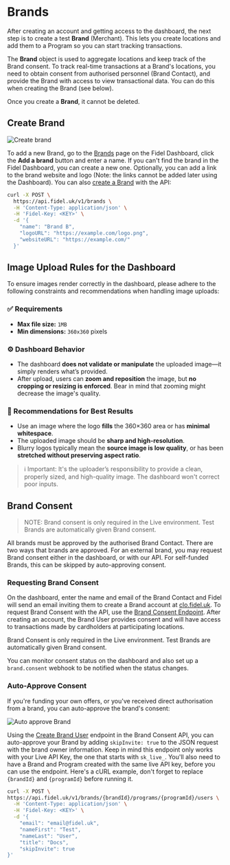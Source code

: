 # Brands

After creating an account and getting access to the dashboard, the next step is to create a test **Brand** (Merchant). This lets you create locations and add them to a Program so you can start tracking transactions.

The **Brand** object is used to aggregate locations and keep track of the Brand consent. To track real-time transactions at a Brand's locations, you need to obtain consent from authorised personnel (Brand Contact), and provide the Brand with access to view transactional data. You can do this when creating the Brand (see below).

Once you create a **Brand**, it cannot be deleted.

## Create Brand

![Create brand](https://docs.fidel.uk/assets/images/gifs/create-brand.gif "Create brand")

To add a new Brand, go to the [Brands](https://dashboard.fidel.uk/brands) page on the Fidel Dashboard, click the **Add a brand** button and enter a name. If you can't find the brand in the Fidel Dashboard, you can create a new one. Optionally, you can add a link to the brand website and logo (Note: the links cannot be added later using the Dashboard). You can also [create a Brand](https://reference.fidel.uk/reference/create-brand) with the API:

```bash
curl -X POST \
  https://api.fidel.uk/v1/brands \
  -H 'Content-Type: application/json' \
  -H 'Fidel-Key: <KEY>' \
  -d '{
    "name": "Brand B",
    "logoURL": "https://example.com/logo.png",
    "websiteURL": "https://example.com/"
  }'
```

## Image Upload Rules for the Dashboard

To ensure images render correctly in the dashboard, please adhere to the following constraints and recommendations when handling image uploads:

### ✅ Requirements
- **Max file size:** `1MB`
- **Min dimensions:** `360x360` pixels

### ⚙️ Dashboard Behavior
- The dashboard **does not validate or manipulate** the uploaded image—it simply renders what’s provided.
- After upload, users can **zoom and reposition** the image, but **no cropping or resizing is enforced**. Bear in mind that zooming might decrease the image's quality.

### 🧠 Recommendations for Best Results
- Use an image where the logo **fills** the 360×360 area or has **minimal whitespace**.
- The uploaded image should be **sharp and high-resolution**.
- Blurry logos typically mean the **source image is low quality**, or has been **stretched without preserving aspect ratio**.

> ℹ️ Important: It's the uploader’s responsibility to provide a clean, properly sized, and high-quality image. The dashboard won't correct poor inputs.

## Brand Consent

> NOTE: Brand consent is only required in the Live environment. Test Brands are automatically given Brand consent.

All brands must be approved by the authorised Brand Contact. There are two ways that brands are approved. For an external brand, you may request Brand consent either in the dashboard, or with our API. For self-funded Brands, this can be skipped by auto-approving consent.

### Requesting Brand Consent

On the dashboard, enter the name and email of the Brand Contact and Fidel will send an email inviting them to create a Brand account at [clo.fidel.uk](https://clo.fidel.uk). To request Brand Consent with the API, use the [Brand Consent Endpoint](https://reference.fidel.uk/reference/create-brand-user). After creating an account, the Brand User provides consent and will have access to transactions made by cardholders at participating locations.

<div class="info-box">
Brand Consent is only required in the Live environment. Test Brands are automatically given Brand consent.
</div>

You can monitor consent status on the dashboard and also set up a `brand.consent` webhook to be notified when the status changes.

### Auto-Approve Consent

If you're funding your own offers, or you've received direct authorisation from a brand, you can auto-approve the brand's consent:

![Auto approve Brand](https://docs.fidel.uk/assets/images/autoapproveConsent.png "auto-approve brand")

Using the [Create Brand User](https://reference.fidel.uk/reference/create-brand-user) endpoint in the Brand Consent API, you can auto-approve your Brand by adding `skipInvite: true` to the JSON request with the brand owner information. Keep in mind this endpoint only works with your Live API Key, the one that starts with `sk_live_`. You'll also need to have a Brand and Program created with the same live API key, before you can use the endpoint. Here's a cURL example, don't forget to replace `{brandId}` and `{programId}` before running it.

```sh
curl -X POST \
https://api.fidel.uk/v1/brands/{brandId}/programs/{programId}/users \
  -H 'Content-Type: application/json' \
  -H 'Fidel-Key: <KEY>' \
  -d '{
    "email": "email@fidel.uk",
    "nameFirst": "Test",
    "nameLast": "User",
    "title": "Docs",
    "skipInvite": true
}'
```
